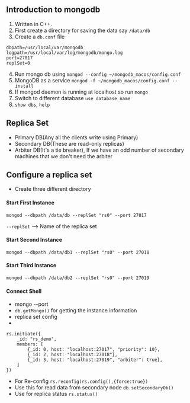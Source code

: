 ## Introduction to mongodb
1. Written in C++.
2. First create a directory for saving the data say `/data/db`
3. Create a `db.conf` file  
```config
dbpath=/usr/local/var/mongodb
logpath=/usr/local/var/log/mongodb/mongo.log
port=27017
replSet=0

```
4. Run mongo db using `mongod --config ~/mongodb_macos/config.conf`
5. MongoDB as a service `mongod -f ~/mongodb_macos/config.conf --install`
6. If mongod daemon is running at localhost so run `mongo`
7. Switch to different database `use database_name`
8. `show dbs`, `help`

## Replica Set
- Primary DB(Any all the clients write using Primary)
- Secondary DB(These are read-only replicas)
- Arbiter DB(It's a tie breaker), If we have an odd number of secondary machines that we don't need the arbiter

## Configure a replica set
- Create three different directory

#### Start First Instance
`mongod --dbpath /data/db --replSet "rs0" --port 27017`

`--replSet` --> Name of the replica set


#### Start Second Instance
`mongod --dbpath /data/db1 --replSet "rs0" --port 27018`

#### Start Third Instance
`mongod --dbpath /data/db2 --replSet "rs0" --port 27019`

#### Connect Shell 
- mongo --port <port number>
- `db.getMongo()` for getting the instance information
- replica set config 
- 
```
rs.initiate({
    _id: "rs_demo",
    members: [
        {_id: 0, host: "localhost:27017", "priority": 10},
        {_id: 2, host: "localhost:27018"},
        {_id: 3, host: "localhost:27019", "arbiter": true},
    ]
})
```
- For Re-config `rs.reconfig(rs.config(),{force:true})` 
- Use this for read data from secondary node `db.setSecondaryOk()`
- Use for replica status `rs.status()`